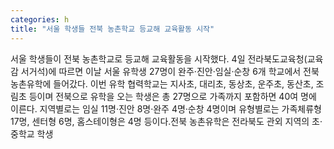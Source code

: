 ```yaml
---
categories: h
title: "서울 학생들 전북 농촌학교 등교해 교육활동 시작"
---
```

서울 학생들이 전북 농촌학교로 등교해 교육활동을 시작했다. 4일 전라북도교육청(교육감 서거석)에 따르면 이날 서울 유학생 27명이 완주·진안·임실·순창 6개 학교에서 전북 농촌유학에 들어갔다. 이번 유학 협력학교는 지사초, 대리초, 동상초, 운주초, 동산초, 조림초 등이며 전북으로 유학을 오는 학생은 총 27명으로 가족까지 포함하면 40여 명에 이른다. 지역별로는 임실 11명·진안 8명·완주 4명·순창 4명이며 유형별로는 가족체류형 17명, 센터형 6명, 홈스테이형은 4명 등이다.전북 농촌유학은 전라북도 관외 지역의 초·중학교 학생